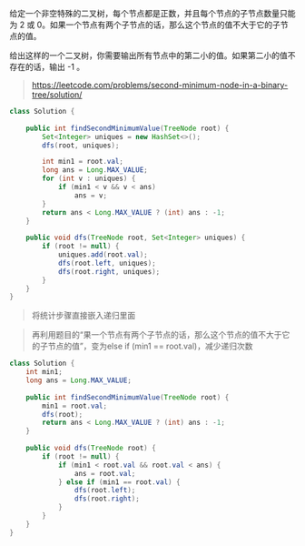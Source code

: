 给定一个非空特殊的二叉树，每个节点都是正数，并且每个节点的子节点数量只能为 2 或 0。如果一个节点有两个子节点的话，那么这个节点的值不大于它的子节点的值。 

给出这样的一个二叉树，你需要输出所有节点中的第二小的值。如果第二小的值不存在的话，输出 -1 。
>https://leetcode.com/problems/second-minimum-node-in-a-binary-tree/solution/
```java
class Solution {
    
    public int findSecondMinimumValue(TreeNode root) {
        Set<Integer> uniques = new HashSet<>();
        dfs(root, uniques);

        int min1 = root.val;
        long ans = Long.MAX_VALUE;
        for (int v : uniques) {
            if (min1 < v && v < ans) 
                ans = v;
        }
        return ans < Long.MAX_VALUE ? (int) ans : -1;
    }
    
    public void dfs(TreeNode root, Set<Integer> uniques) {
        if (root != null) {
            uniques.add(root.val);
            dfs(root.left, uniques);
            dfs(root.right, uniques);
        }
    }
}
```
>将统计步骤直接嵌入递归里面

>再利用题目的“果一个节点有两个子节点的话，那么这个节点的值不大于它的子节点的值”，变为else if (min1 == root.val)，减少递归次数
```java
class Solution {
    int min1;
    long ans = Long.MAX_VALUE;
    
    public int findSecondMinimumValue(TreeNode root) {
        min1 = root.val;
        dfs(root);
        return ans < Long.MAX_VALUE ? (int) ans : -1;
    }
    
    public void dfs(TreeNode root) {
        if (root != null) {
            if (min1 < root.val && root.val < ans) {
                ans = root.val;
            } else if (min1 == root.val) {
                dfs(root.left);
                dfs(root.right);
            }
        }
    }
}
```
